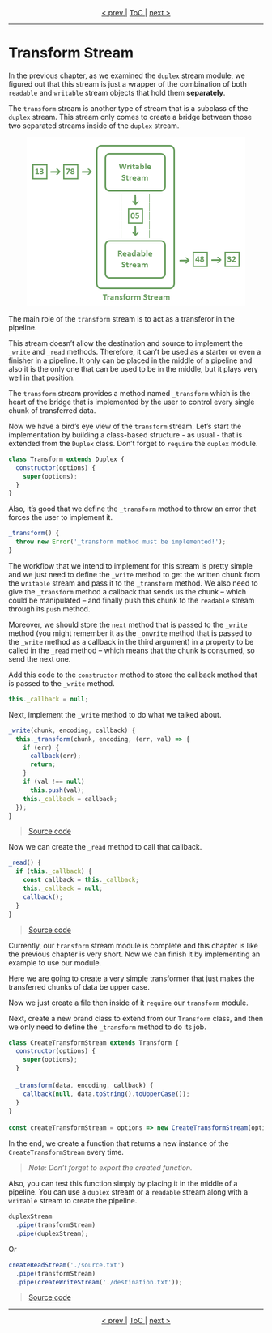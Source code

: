 <div align="center">
  <a title="Previous Chapter | Duplex Stream" href="/book/Duplex-Stream.md"> < prev </a>
  |
  <a title="Go to the Table of Contents" href="/book#table-of-contents"> ToC </a>
  |
  <a title="Next Chapter | Conclusion" href="/book/Conclusion.md"> next > </a>
</div>

***

# Transform Stream

In the previous chapter, as we examined the `duplex` stream module, we figured out that this stream is just a wrapper of the combination of both `readable` and `writable` stream objects that hold them **separately**.

The `transform` stream is another type of stream that is a subclass of the `duplex` stream. This stream only comes to create a bridge between those two separated streams inside of the `duplex` stream.

<p align="center">
  <img alt="transform stream" src="/book/assets/figure-06_transform-stream.png" />
</p>

The main role of the `transform` stream is to act as a transferor in the pipeline.

This stream doesn’t allow the destination and source to implement the `_write` and `_read` methods. Therefore, it can’t be used as a starter or even a finisher in a pipeline. It only can be placed in the middle of a pipeline and also it is the only one that can be used to be in the middle, but it plays very well in that position.

The `transform` stream provides a method named `_transform` which is the heart of the bridge that is implemented by the user to control every single chunk of transferred data.

Now we have a bird’s eye view of the `transform` stream. Let’s start the implementation by building a class-based structure - as usual - that is extended from the `Duplex` class. Don’t forget to `require` the `duplex` module.

```javascript
class Transform extends Duplex {
  constructor(options) {
    super(options);
  }
}
```

Also, it’s good that we define the `_transform` method to throw an error that forces the user to implement it.

```javascript
_transform() {
  throw new Error('_transform method must be implemented!');
}
```

The workflow that we intend to implement for this stream is pretty simple and we just need to define the `_write` method to get the written chunk from the `writable` stream and pass it to the `_transform` method. We also need to give the `_transform` method a callback that sends us the chunk – which could be manipulated – and finally push this chunk to the `readable` stream through its `push` method.

Moreover, we should store the `next` method that is passed to the `_write` method (you might remember it as the `_onwrite` method that is passed to the `_write` method as a callback in the third argument) in a property to be called in the `_read` method – which means that the chunk is consumed, so send the next one.

Add this code to the `constructor` method to store the callback method that is passed to the `_write` method.

```javascript
this._callback = null;
```

Next, implement the `_write` method to do what we talked about.

```javascript
_write(chunk, encoding, callback) {
  this._transform(chunk, encoding, (err, val) => {
    if (err) {
      callback(err);
      return;
    }
    if (val !== null)
      this.push(val);
    this._callback = callback;
  });
}
```

> [Source code](https://github.com/Babak-Gholamzadeh/stream-module/tree/20e8f4adcdbecdbbd67761ec562ec0ecabf7bbd3)

Now we can create the `_read` method to call that callback.

```javascript
_read() {
  if (this._callback) {
    const callback = this._callback;
    this._callback = null;
    callback();
  }
}
```

> [Source code](https://github.com/Babak-Gholamzadeh/stream-module/tree/973d10598dcb53c5fdc8b82b3abee4a1aa74a72d)

Currently, our `transform` stream module is complete and this chapter is like the previous chapter is very short. Now we can finish it by implementing an example to use our module.

Here we are going to create a very simple transformer that just makes the transferred chunks of data be upper case.

Now we just create a file then inside of it `require` our `transform` module.

Next, create a new brand class to extend from our `Transform` class, and then we only need to define the `_transform` method to do its job.

```javascript
class CreateTransformStream extends Transform {
  constructor(options) {
    super(options);
  }

  _transform(data, encoding, callback) {
    callback(null, data.toString().toUpperCase());
  }
}

const createTransformStream = options => new CreateTransformStream(options);
```

In the end, we create a function that returns a new instance of the `CreateTransformStream` every time.

> *Note: Don’t forget to export the created function.*

Also, you can test this function simply by placing it in the middle of a pipeline. You can use a `duplex` stream or a `readable` stream along with a `writable` stream to create the pipeline.

```javascript
duplexStream
  .pipe(transformStream)
  .pipe(duplexStream);
```

Or

```javascript
createReadStream('./source.txt')
  .pipe(transformStream)
  .pipe(createWriteStream('./destination.txt'));
```

> [Source code](https://github.com/Babak-Gholamzadeh/stream-module/tree/8115715db05c98227144d9d4be36656244851bcb)

***

<div align="center">
  <a title="Previous Chapter | Duplex Stream" href="/book/Duplex-Stream.md"> < prev </a>
  |
  <a title="Go to the Table of Contents" href="/book#table-of-contents"> ToC </a>
  |
  <a title="Next Chapter | Conclusion" href="/book/Conclusion.md"> next > </a>
</div>
